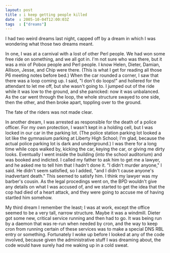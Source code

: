 ```yaml
---
layout: post
title : i keep getting people killed
date  : 2005-10-04T12:00:03Z
tags  : ["dreams"]
---
```

I had two weird dreams last night, capped off by a dream in which I was wondering what those two dreams meant.

In one, I was at a carnival with a lost of other Perl people.  We had won some free ride on something, and we all got in.  I'm not sure who was there, but it was a mix of Pobox people and Perl people.  I know Helen, Dieter, Damian, Allison, Jesse, and Chip were there.  (This is what I get for reading all those P6 meeting notes before bed.)  When the car rounded a corner, I saw that there was a loop coming up.  I said, "I don't do loops!" and hollered for the attendant to let me off, but she wasn't going to.  I jumped out of the ride while it was low to the ground, and she panicked: now it was unbalanced.  As the car went through the loop, the whole structure swayed to one side, then the other, and then broke apart, toppling over to the ground.

The fate of the riders was not made clear.

In another dream, I was arrested as responsible for the death of a police officer.  For my own protection, I wasn't kept in a holding cell, but I was locked in our car in the parking lot.  (The police station parking lot looked a lot like the gymnasium parking at Liberty High School; I'm glad, because the actual police parking lot is dark and underground.)  I was there for a long time while cops walked by, kicking the car, keying the car, or giving me dirty looks.  Eventually I went inside the building (into the school auditorium) and was booked and indicted.  I called my father to ask him to get me a lawyer, and he asked me to tell him that I hadn't done it.  "I didn't murder anyone," I said.  He didn't seem satisfied, so I added, "and I didn't cause anyone's inadvertant death."  This seemed to satisfy him.  I think my lawyer was my barber's cousin.  As the legal procedings went on, the BPD wouldn't give any details on what I was accused of, and we started to get the idea that the cop had died of a heart attack, and they were going to accuse me of having startled him somehow.

My third dream I remember the least; I was at work, except the office seemed to be a very tall, narrow structure.  Maybe it was a windmill.  Dieter got some new, critical service running and then had to go.  It was being run by a daemon that was re-run when needed by cron, and the way to keep cron from running certain of these services was to make a special DNS RBL entry or something. Fortunately I woke up before I looked at any of the code involved, because given the administrative stuff I was dreaming about, the code would have surely had me waking up in a cold sweat. 

